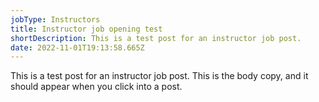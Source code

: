 ```yaml
---
jobType: Instructors
title: Instructor job opening test
shortDescription: This is a test post for an instructor job post.
date: 2022-11-01T19:13:58.665Z
---
```

This is a test post for an instructor job post. This is the body copy, and it should appear when you click into a post.